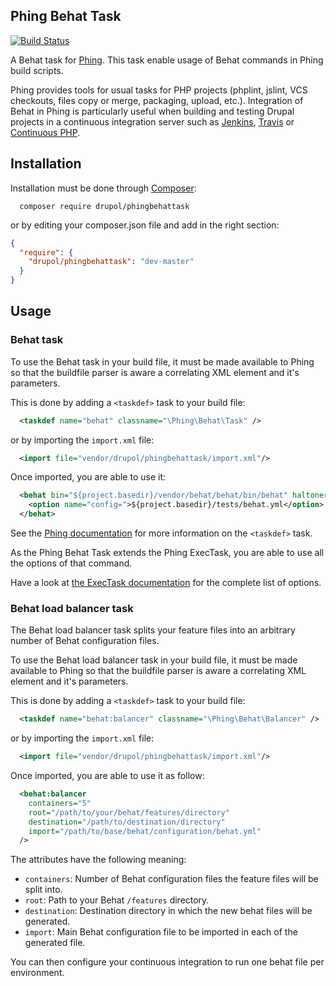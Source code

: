 ## Phing Behat Task
[![Build Status](https://travis-ci.org/drupol/phingbehattask.svg?branch=master)](https://travis-ci.org/drupol/phingbehattask)

A Behat task for [Phing](http://www.phing.info/). This task enable usage of Behat commands in Phing build scripts.

Phing provides tools for usual tasks for PHP projects (phplint, jslint, VCS checkouts, files copy or merge, packaging,
upload, etc.). Integration of Behat in Phing is particularly useful when building and testing Drupal projects in a
continuous integration server such as [Jenkins](http://jenkins-ci.org/), [Travis](https://travis-ci.org/)
or [Continuous PHP](https://continuousphp.com/).
 
## Installation

Installation must be done through [Composer](https://getcomposer.org/):

```
  composer require drupol/phingbehattask
```

or by editing your composer.json file and add in the right section:

```json
{
  "require": {
    "drupol/phingbehattask": "dev-master"
  }
}
```

## Usage

### Behat task

To use the Behat task in your build file, it must be made available to Phing so that the buildfile parser is aware a
correlating XML element and it's parameters.

This is done by adding a `<taskdef>` task to your build file:

```xml
  <taskdef name="behat" classname="\Phing\Behat\Task" />
```

or by importing the ```import.xml``` file: 

```xml
  <import file="vendor/drupol/phingbehattask/import.xml"/>
```

Once imported, you are able to use it:

```xml
  <behat bin="${project.basedir}/vendor/behat/behat/bin/behat" haltonerror="yes" colors="yes" verbose="${behat.options.verbosity}">
    <option name="config=">${project.basedir}/tests/behat.yml</option> 
  </behat>
```

See the [Phing documentation](http://www.phing.info/docs/guide/stable/chapters/appendixes/AppendixB-CoreTasks.html#TaskdefTask) for more information on the `<taskdef>` task.

As the Phing Behat Task extends the Phing ExecTask, you are able to use all the options of that command.

Have a look at [the ExecTask documentation](https://www.phing.info/docs/guide/trunk/ExecTask.html) for the complete list of options.

### Behat load balancer task

The Behat load balancer task splits your feature files into an arbitrary number of Behat configuration files.
 
To use the Behat load balancer task in your build file, it must be made available to Phing so that the buildfile 
parser is aware a correlating XML element and it's parameters.

This is done by adding a `<taskdef>` task to your build file:

```xml
  <taskdef name="behat:balancer" classname="\Phing\Behat\Balancer" />
```

or by importing the ```import.xml``` file: 

```xml
  <import file="vendor/drupol/phingbehattask/import.xml"/>
```

Once imported, you are able to use it as follow:

```xml
  <behat:balancer
    containers="5"
    root="/path/to/your/behat/features/directory"
    destination="/path/to/destination/directory"
    import="/path/to/base/behat/configuration/behat.yml"
  />
```

The attributes have the following meaning:

- `containers`: Number of Behat configuration files the feature files will be split into.
- `root`: Path to your Behat `/features` directory.
- `destination`: Destination directory in which the new behat files will be generated.
- `import`: Main Behat configuration file to be imported in each of the generated file.

You can then configure your continuous integration to run one behat file per environment. 
